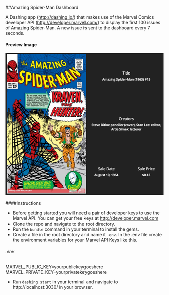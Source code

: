 ##Amazing Spider-Man Dashboard

A Dashing app (http://dashing.io/) that makes use of the Marvel Comics developer API (http://developer.marvel.com/) to display the first 100 issues of Amazing Spider-Man. A new issue is sent to the dashboard every 7 seconds.

#### Preview Image
![alt text](https://github.com/coreypnorris/amazing_spider_man_dashboard/blob/master/assets/images/amazing_spider_man.png "Preview Image")

####Instructions

* Before getting started you will need a pair of developer keys to use the Marvel API. You can get your free keys at http://developer.marvel.com
* Clone the repo and navigate to the root directory.
* Run the `bundle` command in your terminal to install the gems.
* Create a file in the root directory and name it `.env`. In the .env file create the environment variables for your Marvel API Keys like this.

###### .env
MARVEL_PUBLIC_KEY=yourpublickeygoeshere<br />
MARVEL_PRIVATE_KEY=yourprivatekeygoeshere

* Run `dashing start` in your terminal and navigate to http://localhost:3030/ in your browser.
